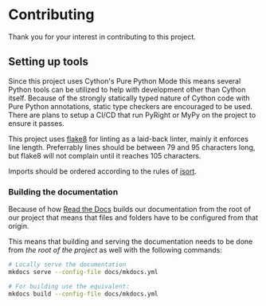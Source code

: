 # Contributing

Thank you for your interest in contributing to this project.

## Setting up tools

Since this project uses Cython's Pure Python Mode this means several Python
tools can be utilized to help with development other than Cython itself.
Because of the strongly statically typed nature of Cython code with Pure
Python annotations, static type checkers are encouraged to be used.
There are plans to setup a CI/CD that run PyRight or MyPy on the project to
ensure it passes.

This project uses [flake8](https://github.com/PyCQA/flake8) for linting
as a laid-back linter, mainly it enforces line length. Preferrably lines
should be between 79 and 95 characters long, but flake8 will not complain
until it reaches 105 characters.

Imports should be ordered according to the rules of
[isort](https://github.com/PyCQA/isort).

### Building the documentation

Because of how [Read the Docs](readthedocs.org) builds our documentation from
the root of our project that means that files and folders have to be configured
from that origin.

This means that building and serving the documentation needs to be done from
*the root of the project* as well with the following commands:

```bash
# Locally serve the documentation
mkdocs serve --config-file docs/mkdocs.yml

# For building use the equivalent:
mkdocs build --config-file docs/mkdocs.yml
```
